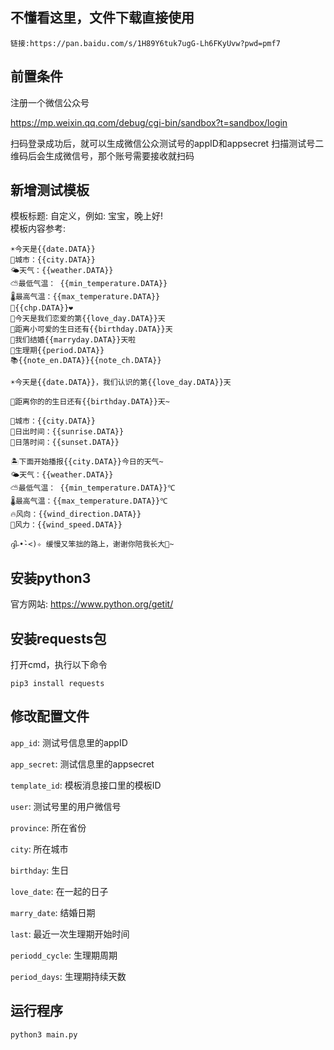 
## 不懂看这里，文件下载直接使用
```commandline
链接:https://pan.baidu.com/s/1H89Y6tuk7ugG-Lh6FKyUvw?pwd=pmf7
```


## 前置条件
注册一个微信公众号

https://mp.weixin.qq.com/debug/cgi-bin/sandbox?t=sandbox/login 

扫码登录成功后，就可以生成微信公众测试号的appID和appsecret
扫描测试号二维码后会生成微信号，那个账号需要接收就扫码

## 新增测试模板
模板标题: 自定义，例如: 宝宝，晚上好!  
模板内容参考:  
```
☀️今天是{{date.DATA}}
🌇城市：{{city.DATA}}
🌤️天气：{{weather.DATA}}
⛅最低气温： {{min_temperature.DATA}}
🌡️最高气温：{{max_temperature.DATA}}
🌈{{chp.DATA}}❤️
💏今天是我们恋爱的第{{love_day.DATA}}天
🍰距离小可爱的生日还有{{birthday.DATA}}天
🎉我们结婚{{marryday.DATA}}天啦
👧生理期{{period.DATA}}
📚{{note_en.DATA}}{{note_ch.DATA}}
```

```
☀️今天是{{date.DATA}}，我们认识的第{{love_day.DATA}}天

🍰距离你的的生日还有{{birthday.DATA}}天~

🌇城市：{{city.DATA}}
🌅日出时间：{{sunrise.DATA}}
🌄日落时间：{{sunset.DATA}}

🏝下面开始播报{{city.DATA}}今日的天气~
🌤️天气：{{weather.DATA}}
⛅最低气温： {{min_temperature.DATA}}℃
🌡️最高气温：{{max_temperature.DATA}}℃
🔥风向：{{wind_direction.DATA}}
🌿风力：{{wind_speed.DATA}}

ദ്ദി˶•̀֊<)✧ 缓慢又笨拙的路上，谢谢你陪我长大🥰~

```
## 安装python3 
官方网站: https://www.python.org/getit/

## 安装requests包
打开cmd，执行以下命令
```commandline
pip3 install requests
```

## 修改配置文件
`app_id`: 测试号信息里的appID 

`app_secret`: 测试信息里的appsecret

`template_id`: 模板消息接口里的模板ID

`user`: 测试号里的用户微信号

`province`: 所在省份

`city`: 所在城市

`birthday`: 生日

`love_date`: 在一起的日子

`marry_date`: 结婚日期

`last`: 最近一次生理期开始时间

`periodd_cycle`: 生理期周期

`period_days`: 生理期持续天数

## 运行程序
```commandline
python3 main.py
```
